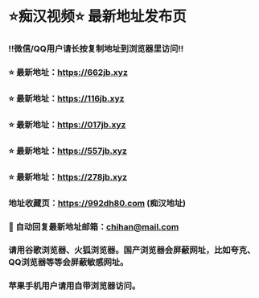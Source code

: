 # ⭐️痴汉视频⭐️ 最新地址发布页

### ‼️微信/QQ用户请长按复制地址到浏览器里访问‼️

### ⭐️ 最新地址：https://662jb.xyz

### ⭐️ 最新地址：https://116jb.xyz

### ⭐️ 最新地址：https://017jb.xyz

### ⭐️ 最新地址：https://557jb.xyz

### ⭐️ 最新地址：https://278jb.xyz



### 地址收藏页：https://992dh80.com (痴汉地址)
### 📧 自动回复最新地址邮箱：chihan@mail.com
### 请用谷歌浏览器、火狐浏览器。国产浏览器会屏蔽网址，比如夸克、QQ浏览器等等会屏蔽敏感网址。
### 苹果手机用户请用自带浏览器访问。
